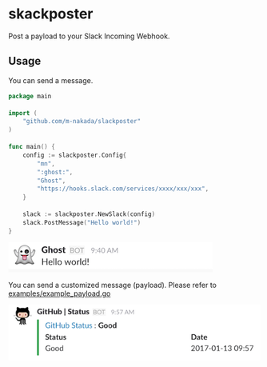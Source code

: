 # skackposter
Post a payload to your Slack Incoming Webhook.

## Usage

You can send a message.

```go
package main

import (
	"github.com/m-nakada/slackposter"
)

func main() {
    config := slackposter.Config{
        "mn",
        ":ghost:",
        "Ghost",
        "https://hooks.slack.com/services/xxxx/xxx/xxx",
    }

    slack := slackposter.NewSlack(config)
    slack.PostMessage("Hello world!")
}
```

![message](examples/message.png)

You can send a customized message (payload).
Please refer to [examples/example_payload.go](https://github.com/m-nakada/slackposter/blob/examples/examples/example_payload.go)

![payload](examples/payload.png)
